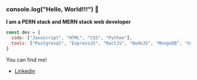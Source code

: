 ### console.log("Hello, World!!!") 👋
**I am a PERN stack and MERN stack web developer**

```js
const dev = {
  code: ["Javascript", "HTML", "CSS", "Python"],
  tools: ["Postgresql", "ExpressJS", "RactJS", "NodeJS", "MongoDB", "Graphql", "JQuery"]
}
```


You can find me!
- [Linkedin](https://www.linkedin.com/in/franciscotov/)
<!--
**franciscotov/franciscotov** is a ✨ _special_ ✨ repository because its `README.md` (this file) appears on your GitHub profile.

Here are some ideas to get you started:

- 🔭 I’m currently working on ...
- 🌱 I’m currently learning ...
- 👯 I’m looking to collaborate on ...
- 🤔 I’m looking for help with ...
- 💬 Ask me about ...
- 📫 How to reach me: ...
- 😄 Pronouns: ...
- ⚡ Fun fact: ...
-->
